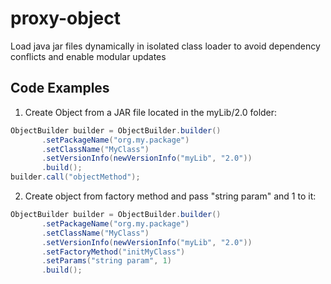 # proxy-object
Load java jar files dynamically in isolated class loader to avoid dependency conflicts and enable modular updates

## Code Examples
1. Create Object from a JAR file located in the myLib/2.0 folder:
```java
ObjectBuilder builder = ObjectBuilder.builder()
       .setPackageName("org.my.package")
       .setClassName("MyClass")
       .setVersionInfo(newVersionInfo("myLib", "2.0"))
       .build();
builder.call("objectMethod");
```
2. Create object from factory method and pass "string param" and 1 to it:
```java
ObjectBuilder builder = ObjectBuilder.builder()
       .setPackageName("org.my.package")
       .setClassName("MyClass")
       .setVersionInfo(newVersionInfo("myLib", "2.0"))
       .setFactoryMethod("initMyClass")
       .setParams("string param", 1)
       .build();
       
